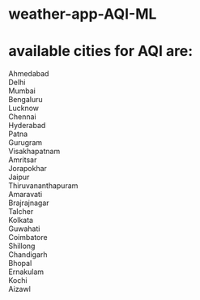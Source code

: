 # weather-app-AQI-ML
# available cities for AQI are: 
Ahmedabad             
Delhi                 
Mumbai                
Bengaluru             
Lucknow               
Chennai               
Hyderabad             
Patna                 
Gurugram              
Visakhapatnam         
Amritsar              
Jorapokhar            
Jaipur                
Thiruvananthapuram    
Amaravati              
Brajrajnagar           
Talcher                
Kolkata                
Guwahati               
Coimbatore             
Shillong               
Chandigarh             
Bhopal                 
Ernakulam              
Kochi                  
Aizawl  

